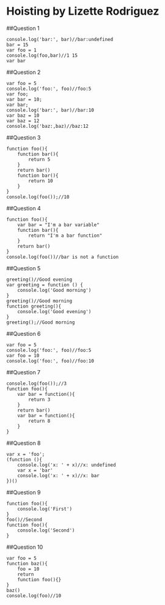 # Hoisting by Lizette Rodriguez
##Question 1  

	console.log('bar:', bar)//bar:undefined  
	bar = 15  
	var foo = 1  
	console.log(foo,bar)//1 15  
	var bar 
##Question 2  

	var foo = 5  
	console.log('foo:', foo)//foo:5  
	var foo;  
	var bar = 10;  
	var bar;  
	console.log('bar:', bar)//bar:10  
	var baz = 10  
	var baz = 12  
	console.log('baz:,baz)//baz:12  
##Question 3  

	function foo(){  
		function bar(){  
			return 5  
		}  
		return bar()  
		function bar(){  
			return 10  
		}  
	}  
	console.log(foo());//10  
##Question 4  

	function foo(){  
		var bar = "I'm a bar variable"  
		function bar(){  
			return "I'm a bar function"  
		}  
		return bar()  
	}  
	console.log(foo())//bar is not a function  
##Question 5  

	greeting()//Good evening  
	var greeting = function () {  
		console.log('Good morning')  
	}  
	greeting()//Good morning  
	function greeting(){  
		console.log('Good evening')  
	}  
	greeting();//Good morning  
##Question 6   

	var foo = 5  
	console.log('foo:', foo)//foo:5  
	var foo = 10  
	console.log('foo:', foo)//foo:10  
##Question 7  

	console.log(foo());//3  
	function foo(){  
		var bar = function(){  
			return 3  
		}  
		return bar()  
		var bar = function(){  
			return 8  
		}  
	}  
##Question 8  

	var x = 'foo';  
	(function (){  
		console.log('x: ' + x)//x: undefined  
		var x = 'bar'  
		console.log('x: ' + x)//x: bar  
	})()  
##Question 9  

	function foo(){  
		console.log('First')  
	}  
	foo()//Second  
	function foo(){  
		console.log('Second')  
	}  
##Question 10  

	var foo = 5  
	function baz(){  
		foo = 10  
		return  
		function foo(){}  
	}  
	baz()  
	console.log(foo)//10  
